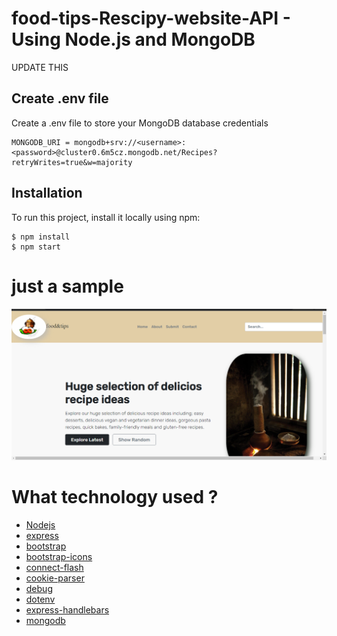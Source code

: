 # food-tips-Rescipy-website-API - Using Node.js and MongoDB




UPDATE THIS

## Create .env file
Create a .env file to store your MongoDB database credentials

```
MONGODB_URI = mongodb+srv://<username>:<password>@cluster0.6m5cz.mongodb.net/Recipes?retryWrites=true&w=majority
```

## Installation
To run this project, install it locally using npm:

```
$ npm install
$ npm start
```


# just a sample 

![alt text](/public/images/food%26tips!!-Google.png)


# What technology used ?
- [Nodejs](https://nodejs.org/en/)
- [express](https://expressjs.com/)
- [bootstrap](https://getbootstrap.com/)
- [bootstrap-icons](https://getbootstrap.com/)
- [connect-flash](https://www.npmjs.com/package/connect-flash)
- [cookie-parser](https://www.npmjs.com/package/cookie-parser)
- [ debug](https://www.npmjs.com/package/debug)
- [dotenv](https://www.npmjs.com/package/dotenv)
- [express-handlebars](https://www.npmjs.com/package/express-handlebars)
- [mongodb](https://www.mongodb.com/cloud/atlas/lp/try2?utm_source=google&utm_campaign=gs_apac_india_search_core_brand_atlas_desktop&utm_term=mongodb&utm_medium=cpc_paid_search&utm_ad=e&utm_ad_campaign_id=12212624347&adgroup=115749713423&gclid=Cj0KCQjw2_OWBhDqARIsAAUNTTEdcnuSkPl4gy5S5_PxarXLYdMxsWw_F2ouJTMuml64fyWwg6xxUOYaAqruEALw_wcB)
